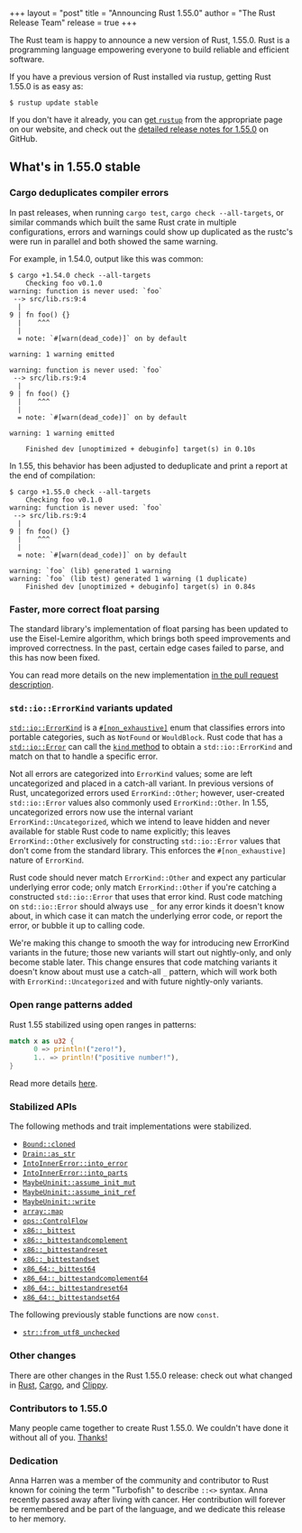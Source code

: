 +++
layout = "post"
title = "Announcing Rust 1.55.0"
author = "The Rust Release Team"
release = true
+++

The Rust team is happy to announce a new version of Rust, 1.55.0. Rust is a programming language empowering everyone
to build reliable and efficient software.

If you have a previous version of Rust installed via rustup, getting Rust
1.55.0 is as easy as:

```console
$ rustup update stable
```

If you don't have it already, you can [get `rustup`][install]
from the appropriate page on our website, and check out the
[detailed release notes for 1.55.0][notes] on GitHub.

[install]: https://www.rust-lang.org/install.html
[notes]: https://github.com/rust-lang/rust/blob/master/RELEASES.md#version-55-2021-09-09

## What's in 1.55.0 stable

### Cargo deduplicates compiler errors

In past releases, when running `cargo test`, `cargo check --all-targets`, or similar commands which built the same Rust crate in multiple configurations, errors and warnings could show up duplicated as the rustc's were run in parallel and both showed the same warning.

For example, in 1.54.0, output like this was common:

```
$ cargo +1.54.0 check --all-targets
    Checking foo v0.1.0
warning: function is never used: `foo`
 --> src/lib.rs:9:4
  |
9 | fn foo() {}
  |    ^^^
  |
  = note: `#[warn(dead_code)]` on by default

warning: 1 warning emitted

warning: function is never used: `foo`
 --> src/lib.rs:9:4
  |
9 | fn foo() {}
  |    ^^^
  |
  = note: `#[warn(dead_code)]` on by default

warning: 1 warning emitted

    Finished dev [unoptimized + debuginfo] target(s) in 0.10s
```

In 1.55, this behavior has been adjusted to deduplicate and print a report at the end of compilation:

```
$ cargo +1.55.0 check --all-targets
    Checking foo v0.1.0
warning: function is never used: `foo`
 --> src/lib.rs:9:4
  |
9 | fn foo() {}
  |    ^^^
  |
  = note: `#[warn(dead_code)]` on by default

warning: `foo` (lib) generated 1 warning
warning: `foo` (lib test) generated 1 warning (1 duplicate)
    Finished dev [unoptimized + debuginfo] target(s) in 0.84s
```

### Faster, more correct float parsing

The standard library's implementation of float parsing has been updated to use the Eisel-Lemire algorithm, which brings both speed improvements and improved correctness. In the past, certain edge cases failed to parse, and this has now been fixed.

You can read more details on the new implementation [in the pull request description](https://github.com/rust-lang/rust/pull/86761).

### `std::io::ErrorKind` variants updated

[`std::io::ErrorKind`] is a [`#[non_exhaustive]`](https://doc.rust-lang.org/reference/attributes/type_system.html#the-non_exhaustive-attribute) enum that classifies errors into portable categories, such as `NotFound` or `WouldBlock`. Rust code that has a [`std::io::Error`](https://doc.rust-lang.org/std/io/struct.Error.html) can call the [`kind` method](https://doc.rust-lang.org/std/io/struct.Error.html#method.kind) to obtain a `std::io::ErrorKind` and match on that to handle a specific error.

Not all errors are categorized into `ErrorKind` values; some are left uncategorized and placed in a catch-all variant. In previous versions of Rust, uncategorized errors used `ErrorKind::Other`; however, user-created `std::io::Error` values also commonly used `ErrorKind::Other`. In 1.55, uncategorized errors now use the internal variant `ErrorKind::Uncategorized`, which we intend to leave hidden and never available for stable Rust code to name explicitly; this leaves `ErrorKind::Other` exclusively for constructing `std::io::Error` values that don't come from the standard library. This enforces the `#[non_exhaustive]` nature of `ErrorKind`.

Rust code should never match `ErrorKind::Other` and expect any particular underlying error code; only match `ErrorKind::Other` if you're catching a constructed `std::io::Error` that uses that error kind. Rust code matching on `std::io::Error` should always use `_` for any error kinds it doesn't know about, in which case it can match the underlying error code, or report the error, or bubble it up to calling code.

We're making this change to smooth the way for introducing new ErrorKind variants in the future; those new variants will start out nightly-only, and only become stable later. This change ensures that code matching variants it doesn't know about must use a catch-all `_` pattern, which will work both with `ErrorKind::Uncategorized` and with future nightly-only variants.

[`std::io::ErrorKind`]: https://doc.rust-lang.org/stable/std/io/enum.ErrorKind.html

### Open range patterns added

Rust 1.55 stabilized using open ranges in patterns:

```rust
match x as u32 {
      0 => println!("zero!"),
      1.. => println!("positive number!"),
}
```

Read more details [here](https://github.com/rust-lang/rust/pull/83918).

### Stabilized APIs

The following methods and trait implementations were stabilized.

- [`Bound::cloned`]
- [`Drain::as_str`]
- [`IntoInnerError::into_error`]
- [`IntoInnerError::into_parts`]
- [`MaybeUninit::assume_init_mut`]
- [`MaybeUninit::assume_init_ref`]
- [`MaybeUninit::write`]
- [`array::map`]
- [`ops::ControlFlow`]
- [`x86::_bittest`]
- [`x86::_bittestandcomplement`]
- [`x86::_bittestandreset`]
- [`x86::_bittestandset`]
- [`x86_64::_bittest64`]
- [`x86_64::_bittestandcomplement64`]
- [`x86_64::_bittestandreset64`]
- [`x86_64::_bittestandset64`]

The following previously stable functions are now `const`.

- [`str::from_utf8_unchecked`]

[`array::map`]: https://doc.rust-lang.org/stable/std/primitive.array.html#method.map
[`Bound::cloned`]: https://doc.rust-lang.org/stable/std/ops/enum.Bound.html#method.cloned
[`Drain::as_str`]: https://doc.rust-lang.org/stable/std/string/struct.Drain.html#method.as_str
[`IntoInnerError::into_error`]: https://doc.rust-lang.org/stable/std/io/struct.IntoInnerError.html#method.into_error
[`IntoInnerError::into_parts`]: https://doc.rust-lang.org/stable/std/io/struct.IntoInnerError.html#method.into_parts
[`MaybeUninit::assume_init_mut`]: https://doc.rust-lang.org/stable/std/mem/union.MaybeUninit.html#method.assume_init_mut
[`MaybeUninit::assume_init_ref`]: https://doc.rust-lang.org/stable/std/mem/union.MaybeUninit.html#method.assume_init_ref
[`MaybeUninit::write`]: https://doc.rust-lang.org/stable/std/mem/union.MaybeUninit.html#method.write
[`Seek::rewind`]: https://doc.rust-lang.org/stable/std/io/trait.Seek.html#method.rewind
[`ops::ControlFlow`]: https://doc.rust-lang.org/stable/std/ops/enum.ControlFlow.html
[`str::from_utf8_unchecked`]: https://doc.rust-lang.org/stable/std/str/fn.from_utf8_unchecked.html
[`x86::_bittest`]: https://doc.rust-lang.org/stable/core/arch/x86/fn._bittest.html
[`x86::_bittestandcomplement`]: https://doc.rust-lang.org/stable/core/arch/x86/fn._bittestandcomplement.html
[`x86::_bittestandreset`]: https://doc.rust-lang.org/stable/core/arch/x86/fn._bittestandreset.html
[`x86::_bittestandset`]: https://doc.rust-lang.org/stable/core/arch/x86/fn._bittestandset.html
[`x86_64::_bittest64`]: https://doc.rust-lang.org/stable/core/arch/x86_64/fn._bittest64.html
[`x86_64::_bittestandcomplement64`]: https://doc.rust-lang.org/stable/core/arch/x86_64/fn._bittestandcomplement64.html
[`x86_64::_bittestandreset64`]: https://doc.rust-lang.org/stable/core/arch/x86_64/fn._bittestandreset64.html
[`x86_64::_bittestandset64`]: https://doc.rust-lang.org/stable/core/arch/x86_64/fn._bittestandset64.html

### Other changes

There are other changes in the Rust 1.55.0 release:
check out what changed in [Rust](https://github.com/rust-lang/rust/blob/master/RELEASES.md#version-55-2021-09-09), [Cargo](https://doc.rust-lang.org/nightly/cargo/CHANGELOG.html#cargo-155-2021-09-09), and [Clippy](https://github.com/rust-lang/rust-clippy/blob/master/CHANGELOG.md#rust-155).

### Contributors to 1.55.0

Many people came together to create Rust 1.55.0.
We couldn't have done it without all of you.
[Thanks!](https://thanks.rust-lang.org/rust/1.55.0/)

### Dedication

Anna Harren was a member of the community and contributor to Rust known for coining the term "Turbofish" to describe `::<>` syntax. Anna recently passed away after living with cancer. Her contribution will forever be remembered and be part of the language, and we dedicate this release to her memory.
